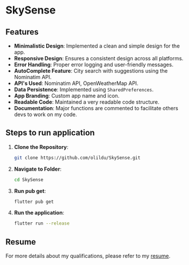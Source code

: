 # SkySense

## Features

- **Minimalistic Design**: Implemented a clean and simple design for the app.
- **Responsive Design**: Ensures a consistent design across all platforms.
- **Error Handling**: Proper error logging and user-friendly messages.
- **AutoComplete Feature**: City search with suggestions using the Nominatim API.
- **API's Used**: Nominatim API, OpenWeatherMap API.
- **Data Persistence**: Implemented using `SharedPreferences`.
- **App Branding**: Custom app name and icon.
- **Readable Code**: Maintained a very readable code structure.
- **Documentation**: Major functions are commented to facilitate others devs to work on my code.


## Steps to run application

1. **Clone the Repository**:
   ```bash
   git clone https://github.com/olildu/SkySense.git

2. **Navigate to Folder**:
   ```bash
   cd SkySense 

3. **Run pub get**:
   ```bash
   flutter pub get

4. **Run the application**:
   ```bash
   flutter run --release

## Resume

For more details about my qualifications, please refer to my [resume](https://drive.google.com/uc?export=download&id=1LYRPgLnWlfSzyeBXWMFLktgQJhk2bIdq).

